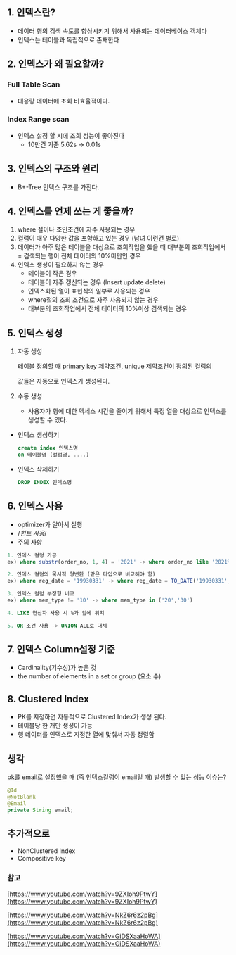## 1. 인덱스란?

- 데이터 행의 검색 속도를 향상시키기 위해서 사용되는 데이터베이스 객체다
- 인덱스는 테이블과 독립적으로 존재한다

## 2. 인덱스가 왜 필요할까?

### Full Table Scan

- 대용량 데이터에 조회 비효율적이다.

### Index Range scan

- 인덱스 설정 할 시에 조회 성능이 좋아진다
    - 10만건 기준 5.62s -> 0.01s

## 3. 인덱스의 구조와 원리

- B+-Tree 인덱스 구조를 가진다.

## 4. 인덱스를 언제 쓰는 게 좋을까?

1. where 절이나 조인조건에 자주 사용되는 경우 
2. 컬럼이 매우 다양한 값을 포함하고 있는 경우 (남녀 이런건 별로)
3. 데이터가 아주 많은 테이블을 대상으로 조회작업을 했을 때 대부분의 조회작업에서= 검색되는 행이 전체 데이터의 10%미만인 경우
4. 인덱스 생성이 필요하지 않는 경우 
    - 테이블이 작은 경우
    - 테이블이 자주 갱신되는 경우 (Insert update delete)
    - 인덱스화된 열이 표현식의 일부로 사용되는 경우
    - where절의 조회 조건으로 자주 사용되지 않는 경우
    - 대부분의 조회작업에서 전체 데이터의 10%이상 검색되는 경우

## 5. 인덱스 생성

1. 자동 생성

    테이블 정의할 때 primary key 제약조건, unique 제약조건이 정의된 컬럼의 

    값들은 자동으로 인덱스가 생성된다.

2. 수동 생성 
    - 사용자가 행에 대한 엑세스 시간을 줄이기 위해서 특정 열을 대상으로 인덱스를 생성할 수 있다.
- 인덱스 생성하기

    ```sql
    create index 인덱스명
    on 테이블명 (컬럼명, ....)
    ```

- 인덱스 삭제하기

    ```sql
    DROP INDEX 인덱스명
    ```

## 6. 인덱스 사용

- optimizer가 알아서 실행
- /*힌트 사용*/
- 주의 사항

```sql
1. 인덱스 컬렁 가공
ex) where substr(order_no, 1, 4) = '2021' -> where order_no like '2021%'

2. 인덱스 컬럼의 묵시적 형변환 (같은 타입으로 비교해야 함)
ex) where reg_date = '19930331' -> where reg_date = TO_DATE('19930331','YYYYMMDD')

3. 인덱스 컬럼 부정형 비교
ex) where mem_type != '10' -> where mem_type in ('20','30')

4. LIKE 연산자 사용 시 %가 앞에 위치

5. OR 조건 사용 -> UNION ALL로 대체
```

## 7. 인덱스 Column설정 기준

- Cardinality(기수성)가 높은 것
- the number of elements in a set or group (요소 수)

## 8. Clustered Index

- PK를 지정하면 자동적으로 Clustered Index가 생성 된다.
- 테이블당 한 개만 생성이 가능
- 행 데이터를 인덱스로 지정한 열에 맞춰서 자동 정렬함

## 생각

pk를 email로 설정했을 때 (즉 인덱스컬럼이 email일 때) 발생할 수 있는 성능 이슈는?

```java
@Id
@NotBlank
@Email
private String email;
```

## 추가적으로

- NonClustered Index
- Compositive key

### 참고

[https://www.youtube.com/watch?v=9ZXIoh9PtwY](https://www.youtube.com/watch?v=9ZXIoh9PtwY)

[https://www.youtube.com/watch?v=NkZ6r6z2pBg](https://www.youtube.com/watch?v=NkZ6r6z2pBg)

[https://www.youtube.com/watch?v=GiDSXaaHoWA](https://www.youtube.com/watch?v=GiDSXaaHoWA)